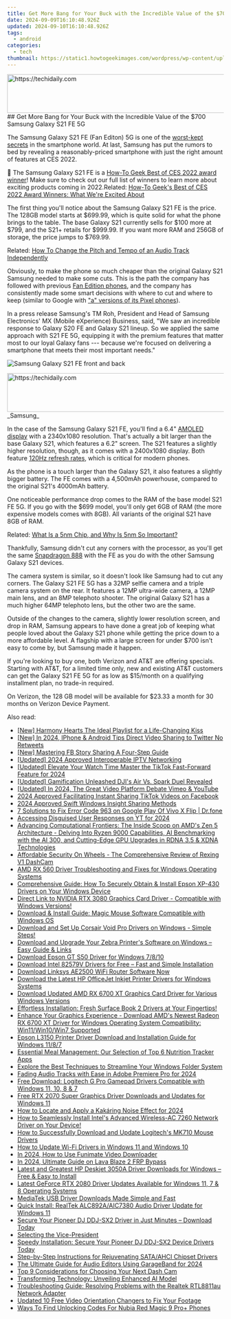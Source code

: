 ```yaml
---
title: Get More Bang for Your Buck with the Incredible Value of the $700 Samsung Galaxy S21 FE 5G
date: 2024-09-09T16:10:48.926Z
updated: 2024-09-10T16:10:48.926Z
tags:
  - android
categories:
  - tech
thumbnail: https://static1.howtogeekimages.com/wordpress/wp-content/uploads/2022/01/Samsung-Galaxy-S21-FE-in-multiple-color-options.png
---
```


<!-- affiliate ads begin -->
<a href="https://ephamedtechinc.pxf.io/c/5597632/2136623/26400" target="_top" id="2136623">
  <img src="//a.impactradius-go.com/display-ad/26400-2136623" border="0" alt="https://techidaily.com" width="728" height="90"/>
</a>
<img height="0" width="0" src="https://ephamedtechinc.pxf.io/i/5597632/2136623/26400" style="position:absolute;visibility:hidden;" border="0" />
<!-- affiliate ads end -->
## Get More Bang for Your Buck with the Incredible Value of the $700 Samsung Galaxy S21 FE 5G

The Samsung Galaxy S21 FE (Fan Editon) 5G is one of the [worst-kept secrets](https://www.reviewgeek.com/105947/samsung-accidentally-leaks-the-galaxy-s21-fes-price/) in the smartphone world. At last, Samsung has put the rumors to bed by revealing a reasonably-priced smartphone with just the right amount of features at CES 2022.

 🎉 The Samsung Galaxy S21 FE is a [How-To Geek Best of CES 2022 award winner](https://some-skills.techidaily.com/2024-approved-the-future-of-tiktok-master-video-trends-and-techniques/)! Make sure to check out our full list of winners to learn more about exciting products coming in 2022.Related: [How-To Geek's Best of CES 2022 Award Winners: What We're Excited About](https://some-skills.techidaily.com/2024-approved-the-future-of-tiktok-master-video-trends-and-techniques/) 

 The first thing you'll notice about the Samsung Galaxy S21 FE is the price. The 128GB model starts at $699.99, which is quite solid for what the phone brings to the table. The base Galaxy S21 currently sells for $100 more at $799, and the S21+ retails for $999.99\. If you want more RAM and 256GB of storage, the price jumps to $769.99.

Related: [How To Change the Pitch and Tempo of an Audio Track Independently](https://www.reviewgeek.com/59184/galaxy-s20-fan-edition-review-a-fancy-but-frugal-flagship-phone/) 

 Obviously, to make the phone so much cheaper than the original Galaxy S21 Samsung needed to make some cuts. This is the path the company has followed with previous [Fan Edition phones](https://www.reviewgeek.com/59184/galaxy-s20-fan-edition-review-a-fancy-but-frugal-flagship-phone/), and the company has consistently made some smart decisions with where to cut and where to keep (similar to Google with ["a" versions of its Pixel phones](https://some-skills.techidaily.com/new-top-starter-gear-for-gopro-cameras/)).

 In a press release Samsung's TM Roh, President and Head of Samsung Electronics' MX (Mobile eXperience) Business, said, "We saw an incredible response to Galaxy S20 FE and Galaxy S21 lineup. So we applied the same approach with S21 FE 5G, equipping it with the premium features that matter most to our loyal Galaxy fans --- because we're focused on delivering a smartphone that meets their most important needs."

![Samsung Galaxy S21 FE front and back](https://static1.howtogeekimages.com/wordpress/wp-content/uploads/2022/01/Galaxy-S21-FE-on-table.jpg) 

<!-- affiliate ads begin -->
<a href="https://appsumo.8odi.net/c/5597632/2123750/7443" target="_top" id="2123750">
  <img src="//a.impactradius-go.com/display-ad/7443-2123750" border="0" alt="https://techidaily.com" width="728" height="90"/>
</a>
<img height="0" width="0" src="https://appsumo.8odi.net/i/5597632/2123750/7443" style="position:absolute;visibility:hidden;" border="0" />
<!-- affiliate ads end -->
_Samsung_

 In the case of the Samsung Galaxy S21 FE, you'll find a 6.4" [AMOLED display](https://fox-http.techidaily.com/2024-approved-lightning-fast-windowed-photo-reader-for-win11/) with a 2340x1080 resolution. That's actually a bit larger than the base Galaxy S21, which features a 6.2" screen. The S21 features a slightly higher resolution, though, as it comes with a 2400x1080 display. Both feature [120Hz refresh rates](https://bypass-frp.techidaily.com/how-to-bypass-google-frp-lock-on-infinix-smart-7-hd-devices-by-drfone-android/), which is critical for modern phones.

 As the phone is a touch larger than the Galaxy S21, it also features a slightly bigger battery. The FE comes with a 4,500mAh powerhouse, compared to the original S21's 4000mAh battery.

 One noticeable performance drop comes to the RAM of the base model S21 FE 5G. If you go with the $699 model, you'll only get 6GB of RAM (the more expensive models comes with 8GB). All variants of the original S21 have 8GB of RAM.

Related: [What Is a 5nm Chip, and Why Is 5nm So Important?](https://howto.techidaily.com/9-quick-fixes-to-unfortunately-touchwiz-has-stopped-of-nubia-z50s-pro-drfone-by-drfone-fix-android-problems-fix-android-problems/) 

 Thankfully, Samsung didn't cut any corners with the processor, as you'll get the same [Snapdragon 888](https://howto.techidaily.com/9-quick-fixes-to-unfortunately-touchwiz-has-stopped-of-nubia-z50s-pro-drfone-by-drfone-fix-android-problems-fix-android-problems/) with the FE as you do with the other Samsung Galaxy S21 devices.

 The camera system is similar, so it doesn't look like Samsung had to cut any corners. The Galaxy S21 FE 5G has a 32MP selfie camera and a triple camera system on the rear. It features a 12MP ultra-wide camera, a 12MP main lens, and an 8MP telephoto shooter. The original Galaxy S21 has a much higher 64MP telephoto lens, but the other two are the same.

 Outside of the changes to the camera, slightly lower resolution screen, and drop in RAM, Samsung appears to have done a great job of keeping what people loved about the Galaxy S21 phone while getting the price down to a more affordable level. A flagship with a large screen for under $700 isn't easy to come by, but Samsung made it happen.

 If you're looking to buy one, both Verizon and AT&T are offering specials. Starting with AT&T, for a limited time only, new and existing AT&T customers can get the Galaxy S21 FE 5G for as low as $15/month on a qualifying installment plan, no trade-in required.

 On Verizon, the 128 GB model will be available for $23.33 a month for 30 months on Verizon Device Payment.

<ins class="adsbygoogle"
     style="display:block"
     data-ad-format="autorelaxed"
     data-ad-client="ca-pub-7571918770474297"
     data-ad-slot="1223367746"></ins>



<ins class="adsbygoogle"
     style="display:block"
     data-ad-client="ca-pub-7571918770474297"
     data-ad-slot="8358498916"
     data-ad-format="auto"
     data-full-width-responsive="true"></ins>

<span class="atpl-alsoreadstyle">Also read:</span>
<div><ul>
<li><a href="https://some-techniques.techidaily.com/new-harmony-hearts-the-ideal-playlist-for-a-life-changing-kiss/"><u>[New] Harmony Hearts The Ideal Playlist for a Life-Changing Kiss</u></a></li>
<li><a href="https://twitter-videos.techidaily.com/new-in-2024-iphone-and-android-tips-direct-video-sharing-to-twitter-no-retweets/"><u>[New] In 2024, IPhone & Android Tips Direct Video Sharing to Twitter No Retweets</u></a></li>
<li><a href="https://facebook-video-files.techidaily.com/new-mastering-fb-story-sharing-a-four-step-guide/"><u>[New] Mastering FB Story Sharing A Four-Step Guide</u></a></li>
<li><a href="https://visual-screen-recording.techidaily.com/updated-2024-approved-interoperable-iptv-networking/"><u>[Updated] 2024 Approved Interoperable IPTV Networking</u></a></li>
<li><a href="https://tiktok-clips.techidaily.com/updated-elevate-your-watch-time-master-the-tiktok-fast-forward-feature-for-2024/"><u>[Updated] Elevate Your Watch Time Master the TikTok Fast-Forward Feature for 2024</u></a></li>
<li><a href="https://some-knowledge.techidaily.com/updated-gamification-unleashed-djis-air-vs-spark-duel-revealed/"><u>[Updated] Gamification Unleashed DJI's Air Vs. Spark Duel Revealed</u></a></li>
<li><a href="https://youtube-docs.techidaily.com/ed-in-2024-the-great-video-platform-debate-vimeo-and-youtube/"><u>[Updated] In 2024, The Great Video Platform Debate Vimeo & YouTube</u></a></li>
<li><a href="https://facebook-clips.techidaily.com/2024-approved-facilitating-instant-sharing-tiktok-videos-on-facebook/"><u>2024 Approved Facilitating Instant Sharing TikTok Videos on Facebook</u></a></li>
<li><a href="https://some-tips.techidaily.com/2024-approved-swift-windows-insight-sharing-methods/"><u>2024 Approved Swift Windows Insight Sharing Methods</u></a></li>
<li><a href="https://howto.techidaily.com/7-solutions-to-fix-error-code-963-on-google-play-of-vivo-x-flip-drfone-by-drfone-fix-android-problems-fix-android-problems/"><u>7 Solutions to Fix Error Code 963 on Google Play Of Vivo X Flip | Dr.fone</u></a></li>
<li><a href="https://article-tips.techidaily.com/accessing-disguised-user-responses-on-yt-for-2024/"><u>Accessing Disguised User Responses on YT for 2024</u></a></li>
<li><a href="https://hardware-help.techidaily.com/advancing-computational-frontiers-the-inside-scoop-on-amds-zen-5-architecture-delving-into-ryzen-9000-capabilities-ai-benchmarking-with-the-ai-300-and-cutti19/"><u>Advancing Computational Frontiers: The Inside Scoop on AMD's Zen 5 Architecture - Delving Into Ryzen 9000 Capabilities, AI Benchmarking with the AI 300, and Cutting-Edge GPU Upgrades in RDNA 3.5 & XDNA Technologies</u></a></li>
<li><a href="https://buynow-tips.techidaily.com/affordable-security-on-wheels-the-comprehensive-review-of-rexing-v1-dashcam/"><u>Affordable Security On Wheels - The Comprehensive Review of Rexing V1 DashCam</u></a></li>
<li><a href="https://hardware-help.techidaily.com/amd-rx-560-driver-troubleshooting-and-fixes-for-windows-operating-systems/"><u>AMD RX 560 Driver Troubleshooting and Fixes for Windows Operating Systems</u></a></li>
<li><a href="https://hardware-help.techidaily.com/comprehensive-guide-how-to-securely-obtain-and-install-epson-xp-430-drivers-on-your-windows-device/"><u>Comprehensive Guide: How To Securely Obtain & Install Epson XP-430 Drivers on Your Windows Device</u></a></li>
<li><a href="https://hardware-help.techidaily.com/1722960059335-direct-link-to-nvidia-rtx-3080-graphics-card-driver-compatible-with-windows-versions/"><u>Direct Link to NVIDIA RTX 3080 Graphics Card Driver - Compatible with Windows Versions!</u></a></li>
<li><a href="https://hardware-help.techidaily.com/download-and-install-guide-magic-mouse-software-compatible-with-windows-os/"><u>Download & Install Guide: Magic Mouse Software Compatible with Windows OS</u></a></li>
<li><a href="https://hardware-help.techidaily.com/1722974180355-download-and-set-up-corsair-void-pro-drivers-on-windows-simple-steps/"><u>Download and Set Up Corsair Void Pro Drivers on Windows - Simple Steps!</u></a></li>
<li><a href="https://hardware-help.techidaily.com/download-and-upgrade-your-zebra-printers-software-on-windows-easy-guide-and-links/"><u>Download and Upgrade Your Zebra Printer's Software on Windows – Easy Guide & Links</u></a></li>
<li><a href="https://hardware-help.techidaily.com/download-epson-gt-s50-driver-for-windows-7810/"><u>Download Epson GT S50 Driver for Windows 7/8/10</u></a></li>
<li><a href="https://hardware-help.techidaily.com/download-intel-82579v-drivers-for-free-fast-and-simple-installation/"><u>Download Intel 82579V Drivers for Free – Fast and Simple Installation</u></a></li>
<li><a href="https://hardware-help.techidaily.com/download-linksys-ae2500-wifi-router-software-now/"><u>Download Linksys AE2500 WiFi Router Software Now</u></a></li>
<li><a href="https://hardware-help.techidaily.com/download-the-latest-hp-officejet-inkjet-printer-drivers-for-windows-systems/"><u>Download the Latest HP OfficeJet Inkjet Printer Drivers for Windows Systems</u></a></li>
<li><a href="https://hardware-help.techidaily.com/download-updated-amd-rx-6700-xt-graphics-card-driver-for-various-windows-versions/"><u>Download Updated AMD RX 6700 XT Graphics Card Driver for Various Windows Versions</u></a></li>
<li><a href="https://hardware-help.techidaily.com/effortless-installation-fresh-surface-book-2-drivers-at-your-fingertips/"><u>Effortless Installation: Fresh Surface Book 2 Drivers at Your Fingertips!</u></a></li>
<li><a href="https://hardware-help.techidaily.com/enhance-your-graphics-experience-download-amds-newest-radeon-rx-6700-xt-driver-for-windows-operating-system-compatibility-win11win10win7-supported/"><u>Enhance Your Graphics Experience - Download AMD's Newest Radeon RX 6700 XT Driver for Windows Operating System Compatibility: Win11/Win10/Win7 Supported</u></a></li>
<li><a href="https://hardware-help.techidaily.com/epson-l3150-printer-driver-download-and-installation-guide-for-windows-1187/"><u>Epson L3150 Printer Driver Download and Installation Guide for Windows 11/8/7</u></a></li>
<li><a href="https://tech-renaissance.techidaily.com/essential-meal-management-our-selection-of-top-6-nutrition-tracker-apps/"><u>Essential Meal Management: Our Selection of Top 6 Nutrition Tracker Apps</u></a></li>
<li><a href="https://windows11.techidaily.com/explore-the-best-techniques-to-streamline-your-windows-folder-system/"><u>Explore the Best Techniques to Streamline Your Windows Folder System</u></a></li>
<li><a href="https://fox-info.techidaily.com/fading-audio-tracks-with-ease-in-adobe-premiere-pro-for-2024/"><u>Fading Audio Tracks with Ease in Adobe Premiere Pro for 2024</u></a></li>
<li><a href="https://hardware-help.techidaily.com/free-download-logitech-g-pro-gamepad-drivers-compatible-with-windows-11-10-8-and-7/"><u>Free Download: Logitech G Pro Gamepad Drivers Compatible with Windows 11, 10, 8 & 7</u></a></li>
<li><a href="https://hardware-help.techidaily.com/free-rtx-2070-super-graphics-driver-downloads-and-updates-for-windows-11/"><u>Free RTX 2070 Super Graphics Driver Downloads and Updates for Windows 11</u></a></li>
<li><a href="https://audio-shaping.techidaily.com/how-to-locate-and-apply-a-kakaring-noise-effect-for-2024/"><u>How to Locate and Apply a Kakáring Noise Effect for 2024</u></a></li>
<li><a href="https://hardware-help.techidaily.com/how-to-seamlessly-install-intels-advanced-wireless-ac-7260-network-driver-on-your-device/"><u>How to Seamlessly Install Intel's Advanced Wireless-AC 7260 Network Driver on Your Device!</u></a></li>
<li><a href="https://hardware-help.techidaily.com/how-to-successfully-download-and-update-logitechs-mk710-mouse-drivers/"><u>How to Successfully Download and Update Logitech's MK710 Mouse Drivers</u></a></li>
<li><a href="https://hardware-help.techidaily.com/how-to-update-wi-fi-drivers-in-windows-11-and-windows-10/"><u>How to Update Wi-Fi Drivers in Windows 11 and Windows 10</u></a></li>
<li><a href="https://some-knowledge.techidaily.com/in-2024-how-to-use-funimate-video-downloader/"><u>In 2024, How to Use Funimate Video Downloader</u></a></li>
<li><a href="https://android-frp.techidaily.com/in-2024-ultimate-guide-on-lava-blaze-2-frp-bypass-by-drfone-android/"><u>In 2024, Ultimate Guide on Lava Blaze 2 FRP Bypass</u></a></li>
<li><a href="https://hardware-help.techidaily.com/latest-and-greatest-hp-deskjet-3050a-driver-downloads-for-windows-free-and-easy-to-install/"><u>Latest and Greatest HP Deskjet 3050A Driver Downloads for Windows – Free & Easy to Install</u></a></li>
<li><a href="https://hardware-help.techidaily.com/latest-geforce-rtx-2080-driver-updates-available-for-windows-11-7-and-8-operating-systems/"><u>Latest GeForce RTX 2080 Driver Updates Available for Windows 11, 7 & 8 Operating Systems</u></a></li>
<li><a href="https://hardware-help.techidaily.com/mediatek-usb-driver-downloads-made-simple-and-fast/"><u>MediaTek USB Driver Downloads Made Simple and Fast</u></a></li>
<li><a href="https://hardware-help.techidaily.com/quick-install-realtek-alc892aaic7380-audio-driver-update-for-windows-11/"><u>Quick Install: RealTek ALC892A/AIC7380 Audio Driver Update for Windows 11</u></a></li>
<li><a href="https://win-dash.techidaily.com/1722962023135-secure-your-pioneer-dj-ddj-sx2-driver-in-just-minutes-download-today/"><u>Secure Your Pioneer DJ DDJ-SX2 Driver in Just Minutes – Download Today</u></a></li>
<li><a href="https://hardware-help.techidaily.com/selecting-the-vice-president/"><u>Selecting the Vice-President</u></a></li>
<li><a href="https://hardware-help.techidaily.com/speedy-installation-secure-your-pioneer-dj-ddj-sx2-device-drivers-today/"><u>Speedy Installation: Secure Your Pioneer DJ DDJ-SX2 Device Drivers Today</u></a></li>
<li><a href="https://hardware-help.techidaily.com/step-by-step-instructions-for-rejuvenating-sataahci-chipset-drivers/"><u>Step-by-Step Instructions for Rejuvenating SATA/AHCI Chipset Drivers</u></a></li>
<li><a href="https://some-approaches.techidaily.com/the-ultimate-guide-for-audio-editors-using-garageband-for-2024/"><u>The Ultimate Guide for Audio Editors Using GarageBand for 2024</u></a></li>
<li><a href="https://buynow-tips.techidaily.com/top-9-considerations-for-choosing-your-next-dash-cam/"><u>Top 9 Considerations for Choosing Your Next Dash Cam</u></a></li>
<li><a href="https://tech-savvy.techidaily.com/transforming-technology-unveiling-enhanced-ai-model/"><u>Transforming Technology: Unveiling Enhanced AI Model</u></a></li>
<li><a href="https://hardware-help.techidaily.com/troubleshooting-guide-resolving-problems-with-the-realtek-rtl8811au-network-adapter/"><u>Troubleshooting Guide: Resolving Problems with the Realtek RTL8811au Network Adapter</u></a></li>
<li><a href="https://ai-vdieo-software.techidaily.com/updated-10-free-video-orientation-changers-to-fix-your-footage/"><u>Updated 10 Free Video Orientation Changers to Fix Your Footage</u></a></li>
<li><a href="https://sim-unlock.techidaily.com/ways-to-find-unlocking-codes-for-nubia-red-magic-9-proplus-phones-by-drfone-android/"><u>Ways To Find Unlocking Codes For Nubia Red Magic 9 Pro+ Phones</u></a></li>
</ul></div>
